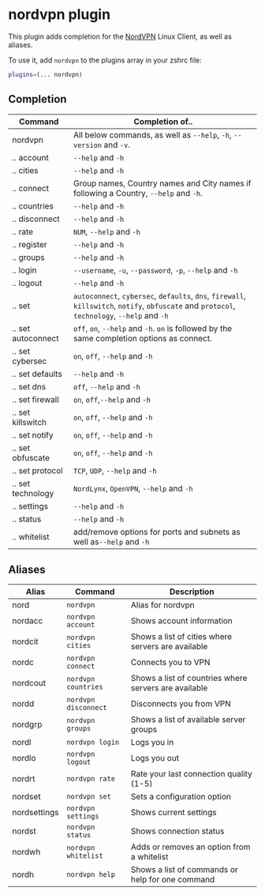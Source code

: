 # nordvpn plugin

This plugin adds completion for the [NordVPN](https://nordvpn.com/download/linux) Linux Client,
as well as aliases.

To use it, add `nordvpn` to the plugins array in your zshrc file:

```zsh
plugins=(... nordvpn)
```


## Completion

 | Command            | Completion of..                                                                                                                               |
 | ------------------ | --------------------------------------------------------------------------------------------------------------------------------------------- |
 | nordvpn            | All below commands, as well as `--help`, `-h`, `--version` and `-v`.                                                                          |
 | .. account         | `--help` and `-h`                                                                                                                             |
 | .. cities          | `--help` and `-h`                                                                                                                             |
 | .. connect         | Group names, Country names and City names if following a Country, `--help` and `-h`.                                                          |
 | .. countries       | `--help` and `-h`                                                                                                                             |
 | .. disconnect      | `--help` and `-h`                                                                                                                             |
 | .. rate            | `NUM`, `--help` and `-h`                                                                                                                      |
 | .. register        | `--help` and `-h`                                                                                                                             |
 | .. groups          | `--help` and `-h`                                                                                                                             |
 | .. login           | `--username`, `-u`, `--password`, `-p`, `--help` and `-h`                                                                                     |
 | .. logout          | `--help` and `-h`                                                                                                                             |
 | .. set             | `autoconnect`, `cybersec`, `defaults`, `dns`, `firewall`, `killswitch`, `notify`, `obfuscate` and `protocol`, `technology`, `--help` and `-h` |
 | .. set autoconnect | `off`, `on`, `--help` and `-h`. `on` is followed by the same completion options as connect.                                                   |
 | .. set cybersec    | `on`, `off`, `--help` and `-h`                                                                                                                |
 | .. set defaults    | `--help` and `-h`                                                                                                                             |
 | .. set dns         | `off`, `--help` and `-h`                                                                                                                      |
 | .. set firewall    | `on`, `off`,`--help` and `-h`                                                                                                                 |
 | .. set killswitch  | `on`, `off`, `--help` and `-h`                                                                                                                |
 | .. set notify      | `on`, `off`, `--help` and `-h`                                                                                                                |
 | .. set obfuscate   | `on`, `off`, `--help` and `-h`                                                                                                                |
 | .. set protocol    | `TCP`, `UDP`, `--help` and `-h`                                                                                                               |
 | .. set technology  | `NordLynx`, `OpenVPN`, `--help` and `-h`                                                                                                      |
 | .. settings        | `--help` and `-h`                                                                                                                             |
 | .. status          | `--help` and `-h`                                                                                                                             |
 | .. whitelist       | add/remove options for ports and subnets as well as`--help` and `-h`                                                                          |
 
 ## Aliases

 | Alias        | Command              | Description                                           |
 | ------------ | -------------------- | ----------------------------------------------------- |
 | nord         | `nordvpn`            | Alias for nordvpn                                     |
 | nordacc      | `nordvpn account`    | Shows account information                             |
 | nordcit      | `nordvpn cities`     | Shows a list of cities where servers are available    |
 | nordc        | `nordvpn connect`    | Connects you to VPN                                   |
 | nordcout     | `nordvpn countries`  | Shows a list of countries where servers are available |
 | nordd        | `nordvpn disconnect` | Disconnects you from VPN                              |
 | nordgrp      | `nordvpn groups`     | Shows a list of available server groups               |
 | nordl        | `nordvpn login`      | Logs you in                                           |
 | nordlo       | `nordvpn logout`     | Logs you out                                          |
 | nordrt       | `nordvpn rate`       | Rate your last connection quality (1-5)               |
 | nordset      | `nordvpn set`        | Sets a configuration option                           |
 | nordsettings | `nordvpn settings`   | Shows current settings                                |
 | nordst       | `nordvpn status`     | Shows connection status                               |
 | nordwh       | `nordvpn whitelist`  | Adds or removes an option from a whitelist            |
 | nordh        | `nordvpn help`       | Shows a list of commands or help for one command      |
